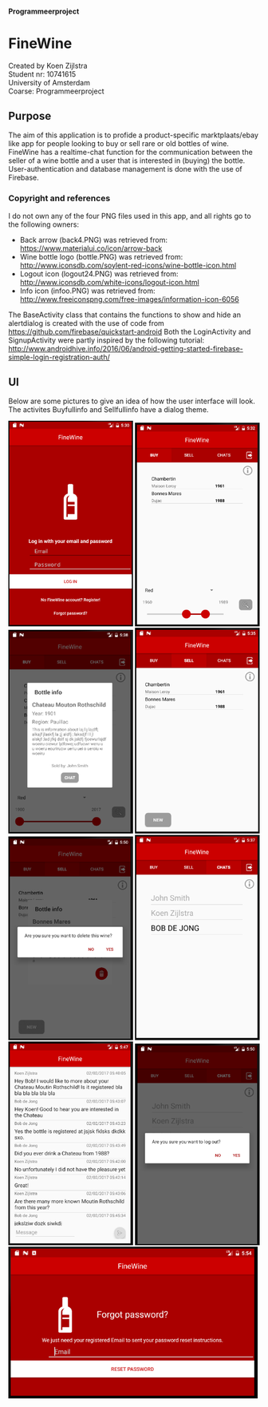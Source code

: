 #### Programmeerproject
# FineWine
Created by Koen Zijlstra  
Student nr: 10741615  
University of Amsterdam  
Coarse: Programmeerproject

## Purpose
The aim of this application is to profide a product-specific marktplaats/ebay like app for people looking to buy or sell rare or old bottles of wine. FineWine has a realtime-chat function for the communication between the seller of a wine bottle and a user that is interested in (buying) the bottle. User-authentication and database management is done with the use of Firebase.

### Copyright and references
I do not own any of the four PNG files used in this app, and all rights go to the following owners:  
* Back arrow (back4.PNG) was retrieved from: https://www.materialui.co/icon/arrow-back
* Wine bottle logo (bottle.PNG) was retrieved from: http://www.iconsdb.com/soylent-red-icons/wine-bottle-icon.html
* Logout icon (logout24.PNG) was retrieved from: http://www.iconsdb.com/white-icons/logout-icon.html
* Info icon (infoo.PNG) was retrieved from: http://www.freeiconspng.com/free-images/information-icon-6056

The BaseActivity class that contains the functions to show and hide an alertdialog is created with the use of code from   https://github.com/firebase/quickstart-android
Both the LoginActivity and SignupActivity were partly inspired by the following tutorial:  
http://www.androidhive.info/2016/06/android-getting-started-firebase-simple-login-registration-auth/

## UI
Below are some pictures to give an idea of how the user interface will look. The activites Buyfullinfo and Sellfullinfo have a dialog theme.


<img src="https://github.com/koenzijlstra/WineRetry/blob/master/docs/final1.PNG" width="250">
<img src="https://github.com/koenzijlstra/WineRetry/blob/master/docs/final2.PNG" width="250">
<img src="https://github.com/koenzijlstra/WineRetry/blob/master/docs/Final5.PNG" width="250">
<img src="https://github.com/koenzijlstra/WineRetry/blob/master/docs/final3.PNG" width="250">
<img src="https://github.com/koenzijlstra/WineRetry/blob/master/docs/final8.PNG" width="250">
<img src="https://github.com/koenzijlstra/WineRetry/blob/master/docs/final4.PNG" width="250">
<img src="https://github.com/koenzijlstra/WineRetry/blob/master/docs/final6.PNG" width="250">
<img src="https://github.com/koenzijlstra/WineRetry/blob/master/docs/final7.PNG" width="250">
<img src="https://github.com/koenzijlstra/WineRetry/blob/master/docs/final9.PNG" width="500">




